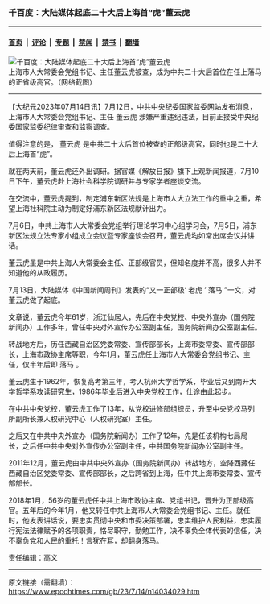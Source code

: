 ### 千百度：大陆媒体起底二十大后上海首“虎”董云虎

---

#### [首页](../../../..?n14034029) &nbsp;|&nbsp; [评论](../../../../../epoch-comment?n14034029) &nbsp;|&nbsp; [专题](../../../../../epoch-special?n14034029) &nbsp;|&nbsp; [禁闻](../../../../../epoch-news?n14034029) &nbsp;|&nbsp; [禁书](../../../../../books?n14034029) &nbsp;|&nbsp; [翻墙](https://github.com/gfw-breaker/nogfw/blob/master/README.md?n14034029)


<div><img alt="千百度：大陆媒体起底二十大后上海首“虎”董云虎" class="attachment-djy_600_400 size-djy_600_400 wp-post-image" src="https://i.epochtimes.com/assets/uploads/2023/07/id14033106-Collage-Maker-12-Jul-2023-07-05-PM-8110.jpg"/>
<div class="caption">
 上海市人大常委会党组书记、主任董云虎被查，成为中共二十大后首位在任上落马的正省级高官。（网络截图）
</div></div><hr/><div class="post_content" id="artbody" itemprop="articleBody">
 <!-- article content begin -->
 <p>
  【大纪元2023年07月14日讯】7月12日，中共中央纪委国家监委网站发布消息，上海市人大常委会党组书记、主任
  <ok href="https://www.epochtimes.com/gb/tag/%E8%91%A3%E4%BA%91%E8%99%8E.html">
   董云虎
  </ok>
  涉嫌严重违纪违法，目前正接受中央纪委国家监委纪律审查和监察调查。
 </p>
 <p>
  值得注意的是，
  <ok href="https://www.epochtimes.com/gb/tag/%E8%91%A3%E4%BA%91%E8%99%8E.html">
   董云虎
  </ok>
  是中共二十大后首位被查的正部级高官，同时也是二十大后上海首“虎”。
 </p>
 <p>
  就在两天前，董云虎还外出调研。据官媒《解放日报》旗下上观新闻报道，7月10日下午，董云虎赴上海社会科学院调研并与专家学者座谈交流。
 </p>
 <p>
  在交流中，董云虎提到，制定浦东新区法规是上海市人大立法工作的重中之重，希望上海社科院主动为制定好浦东新区法规献计出力。
 </p>
 <p>
  7月6日，中共上海市人大常委会党组举行理论学习中心组学习会，7月5日，浦东新区法规立法专家小组成立会议暨专家座谈会召开，董云虎均如常出席会议并讲话。
 </p>
 <p>
  董云虎虽是中共上海人大常委会主任、正部级官员，但知名度并不高，很多人并不知道他的从政履历。
 </p>
 <p>
  7月13日，大陆媒体《中国新闻周刊》发表的“又一正部级‘
  <ok href="https://www.epochtimes.com/gb/tag/%E8%80%81%E8%99%8E.html">
   老虎
  </ok>
  ’
  <ok href="https://www.epochtimes.com/gb/tag/%E8%90%BD%E9%A9%AC.html">
   落马
  </ok>
  ”一文，对董云虎做了起底。
 </p>
 <p>
  文章说，董云虎今年61岁，浙江仙居人，先后在中央党校、中央外宣办（国务院新闻办）工作多年，曾任中央对外宣传办公室副主任，国务院新闻办公室副主任。
 </p>
 <p>
  转战地方后，历任西藏自治区党委常委、宣传部部长，上海市委常委、宣传部部长，上海市政协主席等职，今年1月，董云虎任上海市人大常委会党组书记、主任，仅半年后即
  <ok href="https://www.epochtimes.com/gb/tag/%E8%90%BD%E9%A9%AC.html">
   落马
  </ok>
  。
 </p>
 <p>
  董云虎生于1962年，恢复高考第三年，考入杭州大学哲学系，毕业后又到南开大学哲学系攻读研究生，1986年毕业后进入中央党校工作，仕途由此起步。
 </p>
 <p>
  在中共中央党校，董云虎工作了13年，从党校进修部组织员，升至中央党校马列所副所长兼人权研究中心（人权研究室）主任。
 </p>
 <p>
  之后又在中共中央外宣办（国务院新闻办）工作了12年，先是任该机构七局局长，之后任中共中央对外宣传办公室副主任，中共国务院新闻办公室副主任。
 </p>
 <p>
  2011年12月，董云虎由中共中央外宣办（国务院新闻办）转战地方，空降西藏任西藏自治区党委常委、宣传部部长，之后跨省到上海，任中共上海市委常委、宣传部部长。
 </p>
 <p>
  2018年1月，56岁的董云虎任中共上海市政协主席、党组书记，晋升为正部级高官。五年后的今年1月，他又转任中共上海市人大常委会党组书记、主任。就任时，他发表讲话说，要忠实贯彻中央和市委决策部署，忠实维护人民利益，忠实履行宪法法律赋予的各项职责，恪尽职守，勤勉工作，决不辜负全体代表的信任，决不辜负党和人民的重托！言犹在耳，却翻身落马。
 </p>
 <p>
  责任编辑：高义
 </p>
 <!-- article content end -->
 <div id="below_article_ad">
 </div>
</div>


---

原文链接（需翻墙）：https://www.epochtimes.com/gb/23/7/14/n14034029.htm